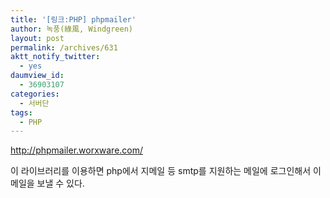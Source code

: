 ```yaml
---
title: '[링크:PHP] phpmailer'
author: 녹풍(綠風, Windgreen)
layout: post
permalink: /archives/631
aktt_notify_twitter:
  - yes
daumview_id:
  - 36903107
categories:
  - 서버단
tags:
  - PHP
---
```

<meta http-equiv="content-type" content="text/html; charset=utf-8" />

<http://phpmailer.worxware.com/> <div>
  이 라이브러리를 이용하면 php에서 지메일 등 smtp를 지원하는 메일에 로그인해서 이메일을 보낼 수 있다.
</div>